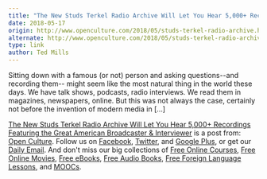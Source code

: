 ```yaml
---
title: "The New Studs Terkel Radio Archive Will Let You Hear 5,000+ Recordings Featuring the Great American Broadcaster & Interviewer"
date: 2018-05-17
origin: http://www.openculture.com/2018/05/studs-terkel-radio-archive.html
alternate: http://www.openculture.com/2018/05/studs-terkel-radio-archive.html
type: link
author: Ted Mills
---
```


Sitting down with a famous (or not) person and asking questions--and recording them-- might seem like the most natural thing in the world these days. We have talk shows, podcasts, radio interviews. We read them in magazines, newspapers, online. But this was not always the case, certainly not before the invention of modern media in […]

[The New Studs Terkel Radio Archive Will Let You Hear 5,000+ Recordings Featuring the Great American Broadcaster & Interviewer](http://www.openculture.com/2018/05/studs-terkel-radio-archive.html) is a post from: [Open Culture](http://www.openculture.com). Follow us on [Facebook](https://www.facebook.com/openculture), [Twitter](https://twitter.com/#!/openculture), and [Google Plus](https://plus.google.com/108579751001953501160/posts), or get our [Daily Email](http://www.openculture.com/dailyemail). And don't miss our big collections of [Free Online Courses](http://www.openculture.com/freeonlinecourses), [Free Online Movies](http://www.openculture.com/freemoviesonline), [Free eBooks](http://www.openculture.com/free_ebooks),&nbsp;[Free Audio Books](http://www.openculture.com/freeaudiobooks), [Free Foreign Language Lessons](http://www.openculture.com/freelanguagelessons), and [MOOCs](http://www.openculture.com/free_certificate_courses).

